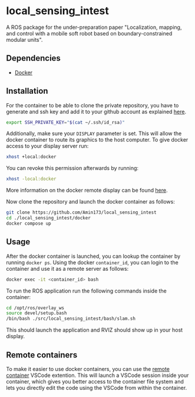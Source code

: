 # local_sensing_intest

A ROS package for the under-preparation paper "Localization, mapping, and control with a mobile soft robot based on boundary-constrained modular units".

## Dependencies
- [Docker](https://www.docker.com)

## Installation

For the container to be able to clone the private repository, you have to generate and ssh key and add it to your github account as explained [here](https://docs.github.com/en/authentication/connecting-to-github-with-ssh/generating-a-new-ssh-key-and-adding-it-to-the-ssh-agent).

```sh
export SSH_PRIVATE_KEY="$(cat ~/.ssh/id_rsa)"
```

Additionally, make sure your `DISPLAY` parameter is set. This will allow the docker container to route its graphics to the host computer. To give docker access to your display server run:

```sh 
xhost +local:docker
```

You can revoke this permission afterwards by running:

```sh
xhost -local:docker
```

More information on the docker remote display can be found [here](http://wiki.ros.org/docker/Tutorials/GUI).

Now clone the repository and launch the docker container as follows:

```sh
git clone https://github.com/Amin173/local_sensing_intest
cd ./local_sensing_intest/docker
docker compose up
```

## Usage 

After the docker container is launched, you can lookup the container by running `docker ps`. Using the docker `container_id`, you can login to the container and use it as a remote server as follows:

```sh
docker exec -it <container_id> bash
```

To run the ROS application run the following commands inside the container:

```sh
cd /opt/ros/overlay_ws
source devel/setup.bash
/bin/bash ./src/local_sensing_intest/bash/slam.sh
```

This should launch the application and RVIZ should show up in your host display.

## Remote containers

To make it easier to use docker containers, you can use the [remote container](https://code.visualstudio.com/docs/remote/containers) VSCode extention. This will launch a VSCode session inside your container, which gives you better access to the container file system and lets you directly edit the code using the VSCode from within the container.
